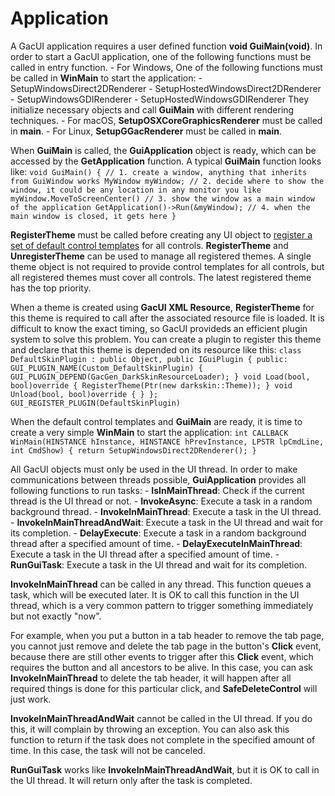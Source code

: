 # Application

A GacUI application requires a user defined function **void GuiMain(void)**. In order to start a GacUI application, one of the following functions must be called in entry function. - For Windows, One of the following functions must be called in **WinMain** to start the application: - SetupWindowsDirect2DRenderer - SetupHostedWindowsDirect2DRenderer - SetupWindowsGDIRenderer - SetupHostedWindowsGDIRenderer They initialize necessary objects and call **GuiMain** with different rendering techniques. - For macOS, **SetupOSXCoreGraphicsRenderer** must be called in **main**. - For Linux, **SetupGGacRenderer** must be called in **main**.

When **GuiMain** is called, the **GuiApplication** object is ready, which can be accessed by the **GetApplication** function. A typical **GuiMain** function looks like: ``` void GuiMain() { // 1. create a window, anything that inherits from GuiWindow works MyWindow myWindow; // 2. decide where to show the window, it could be any location in any monitor you like myWindow.MoveToScreenCenter() // 3. show the window as a main window of the application GetApplication()->Run(&myWindow); // 4. when the main window is closed, it gets here } ```

**RegisterTheme** must be called before creating any UI object to [register a set of default control templates](../.././gacui/kb/dtemplates.md) for all controls. **RegisterTheme** and **UnregisterTheme** can be used to manage all registered themes. A single theme object is not required to provide control templates for all controls, but all registered themes must cover all controls. The latest registered theme has the top priority.

When a theme is created using **GacUI XML Resource**, **RegisterTheme** for this theme is required to call after the associated resource file is loaded. It is difficult to know the exact timing, so GacUI provideds an efficient plugin system to solve this problem. You can create a plugin to register this theme and declare that this theme is depended on its resource like this: ``` class DefaultSkinPlugin : public Object, public IGuiPlugin { public: GUI_PLUGIN_NAME(Custom_DefaultSkinPlugin) { GUI_PLUGIN_DEPEND(GacGen_DarkSkinResourceLoader); } void Load(bool, bool)override { RegisterTheme(Ptr(new darkskin::Theme)); } void Unload(bool, bool)override { } }; GUI_REGISTER_PLUGIN(DefaultSkinPlugin) ```

When the default control templates and **GuiMain** are ready, it is time to create a very simple **WinMain** to start the application: ``` int CALLBACK WinMain(HINSTANCE hInstance, HINSTANCE hPrevInstance, LPSTR lpCmdLine, int CmdShow) { return SetupWindowsDirect2DRenderer(); } ```

All GacUI objects must only be used in the UI thread. In order to make communications between threads possible, **GuiApplication** provides all following functions to run tasks: - **IsInMainThread**: Check if the current thread is the UI thread or not. - **InvokeAsync**: Execute a task in a random background thread. - **InvokeInMainThread**: Execute a task in the UI thread. - **InvokeInMainThreadAndWait**: Execute a task in the UI thread and wait for its completion. - **DelayExecute**: Execute a task in a random background thread after a specified amount of time. - **DelayExecuteInMainThread**: Execute a task in the UI thread after a specified amount of time. - **RunGuiTask**: Execute a task in the UI thread and wait for its completion.

**InvokeInMainThread** can be called in any thread. This function queues a task, which will be executed later. It is OK to call this function in the UI thread, which is a very common pattern to trigger something immediately but not exactly "now".

For example, when you put a button in a tab header to remove the tab page, you cannot just remove and delete the tab page in the button's **Click** event, because there are still other events to trigger after this **Click** event, which requires the button and all ancestors to be alive. In this case, you can ask **InvokeInMainThread** to delete the tab header, it will happen after all required things is done for this particular click, and **SafeDeleteControl** will just work.

**InvokeInMainThreadAndWait** cannot be called in the UI thread. If you do this, it will complain by throwing an exception. You can also ask this function to return if the task does not complete in the specified amount of time. In this case, the task will not be canceled.

**RunGuiTask** works like **InvokeInMainThreadAndWait**, but it is OK to call in the UI thread. It will return only after the task is completed.

